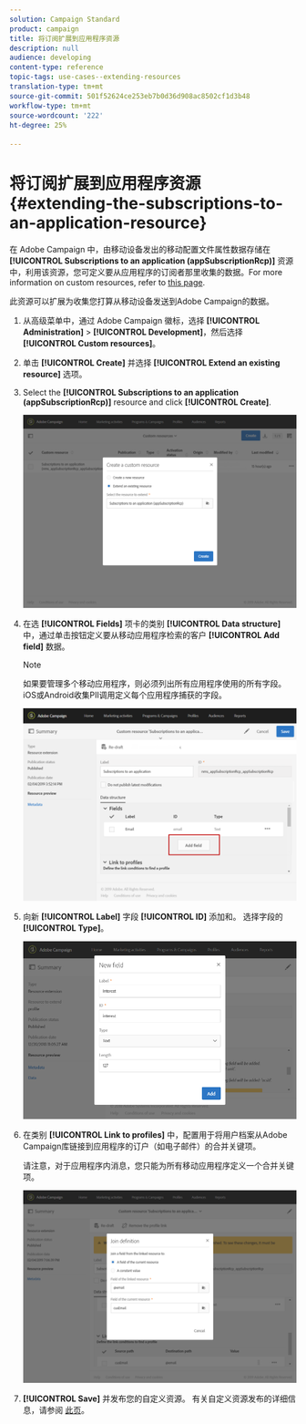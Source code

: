 ```yaml
---
solution: Campaign Standard
product: campaign
title: 将订阅扩展到应用程序资源
description: null
audience: developing
content-type: reference
topic-tags: use-cases--extending-resources
translation-type: tm+mt
source-git-commit: 501f52624ce253eb7b0d36d908ac8502cf1d3b48
workflow-type: tm+mt
source-wordcount: '222'
ht-degree: 25%

---
```



# 将订阅扩展到应用程序资源{#extending-the-subscriptions-to-an-application-resource}

在 Adobe Campaign 中，由移动设备发出的移动配置文件属性数据存储在 **[!UICONTROL Subscriptions to an application (appSubscriptionRcp)]** 资源中，利用该资源，您可定义要从应用程序的订阅者那里收集的数据。For more information on custom resources, refer to [this page](../../developing/using/key-steps-to-add-a-resource.md).

此资源可以扩展为收集您打算从移动设备发送到Adobe Campaign的数据。

1. 从高级菜单中，通过 Adobe Campaign 徽标，选择 **[!UICONTROL Administration]** > **[!UICONTROL Development]**，然后选择 **[!UICONTROL Custom resources]**。
1. 单击 **[!UICONTROL Create]** 并选择 **[!UICONTROL Extend an existing resource]** 选项。
1. Select the **[!UICONTROL Subscriptions to an application (appSubscriptionRcp)]** resource and click **[!UICONTROL Create]**.

   ![](assets/in_app_personal_data_4.png)

1. 在选 **[!UICONTROL Fields]** 项卡的类别 **[!UICONTROL Data structure]** 中，通过单击按钮定义要从移动应用程序检索的客户 **[!UICONTROL Add field]** 数据。

   >[!NOTE]
   >
   >如果要管理多个移动应用程序，则必须列出所有应用程序使用的所有字段。 iOS或Android收集PII调用定义每个应用程序捕获的字段。

   ![](assets/in_app_personal_data.png)

1. 向新 **[!UICONTROL Label]** 字段 **[!UICONTROL ID]** 添加和。 选择字段的 **[!UICONTROL Type]**。

   ![](assets/schema_extension_uc9.png)

1. 在类别 **[!UICONTROL Link to profiles]** 中，配置用于将用户档案从Adobe Campaign库链接到应用程序的订户（如电子邮件）的合并关键项。

   请注意，对于应用程序内消息，您只能为所有移动应用程序定义一个合并关键项。

   ![](assets/in_app_personal_data_3.png)

1. **[!UICONTROL Save]** 并发布您的自定义资源。 有关自定义资源发布的详细信息，请参阅 [此页](../../developing/using/updating-the-database-structure.md#publishing-a-custom-resource)。

